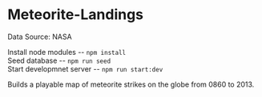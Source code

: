 # Meteorite-Landings
Data Source:  NASA

Install node modules -- `npm install`<br />
Seed database -- `npm run seed`<br />
Start developmnet server -- `npm run start:dev`

Builds a playable map of meteorite strikes on the globe from 0860 to 2013.

